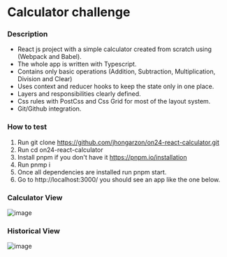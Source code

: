 # Calculator challenge 

### Description

- React js project with a simple calculator created from scratch using (Webpack and Babel).
- The whole app is written with Typescript.
- Contains only basic operations (Addition, Subtraction, Multiplication, Division and Clear)
- Uses context and reducer hooks to keep the state only in one place.
- Layers and responsibilities clearly defined.
- Css rules with PostCss and Css Grid for most of the layout system.
- Git/Github integration.

### How to test

1. Run git clone https://github.com/jhongarzon/on24-react-calculator.git
2. Run cd on24-react-calculator
3. Install pnpm if you don't have it https://pnpm.io/installation
4. Run pnmp i
5. Once all dependencies are installed run pnpm start.
6. Go to http://localhost:3000/ you should see an app like the one below.

### Calculator View

![image](https://user-images.githubusercontent.com/25871181/117404204-20ff5600-aecf-11eb-8cc2-a24d177b53dd.png)

### Historical View

![image](https://user-images.githubusercontent.com/25871181/117404239-32486280-aecf-11eb-97d3-06d0f55a1b06.png)
